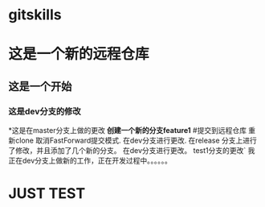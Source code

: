 # gitskills
# 这是一个新的远程仓库
## 这是一个开始
### 这是dev分支的修改
*这是在master分支上做的更改 
**创建一个新的分支feature1**
#提交到远程仓库
重新clone
取消FastForward提交模式.
在dev分支进行更改.
在release 分支上进行了修改，并且添加了几个新的分支。
在dev分支进行更改。
test1分支的更改`
我正在dev分支上做新的工作，正在开发过程中。。。。。。
# JUST TEST
